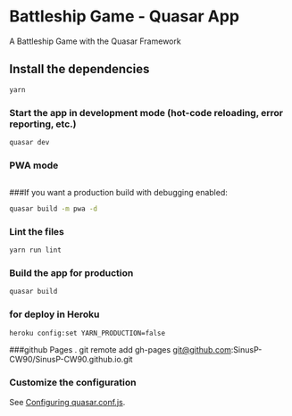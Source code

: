 # Battleship Game - Quasar App

A Battleship Game with the Quasar Framework

## Install the dependencies
```bash
yarn
```

### Start the app in development mode (hot-code reloading, error reporting, etc.)
```bash
quasar dev
```
### PWA mode
```bash

```
###If you want a production build with debugging enabled:
```bash
quasar build -m pwa -d
```
### Lint the files
```bash
yarn run lint
```

### Build the app for production
```bash
quasar build
```

### for deploy in Heroku
```bash
heroku config:set YARN_PRODUCTION=false
```

###github Pages .
git remote add gh-pages git@github.com:SinusP-CW90/SinusP-CW90.github.io.git

### Customize the configuration
See [Configuring quasar.conf.js](https://quasar.dev/quasar-cli/quasar-conf-js).
